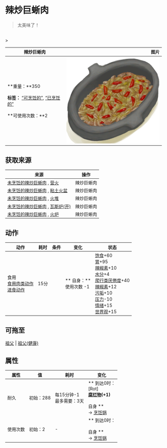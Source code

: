 # 辣炒巨蜥肉  
> 太美味了！  
<br>  
>   
  
  辣炒巨蜥肉  |   图片   
 ----  |  ----:   
 **重量：**350<br><br>**标签：**	[“可烹饪的”](tag_Cookable.md), [“已烹饪的”](tag_MealCookingpot.md)<br><br>**可使用次数：**2  |  <img decoding="async" src="Sprite/LizardFry.png" href="a.md" style="max-width:300px;max-height:300px;">   
  
## 获取来源  
来源  |  操作  
----  |  ----  
[未烹饪的辣炒巨蜥肉](LizardFryUncooked.md) , [营火](Campfire.md)  |  辣炒巨蜥肉  
[未烹饪的辣炒巨蜥肉](LizardFryUncooked.md) , [粘土火盆](ClayFirePit.md)  |  辣炒巨蜥肉  
[未烹饪的辣炒巨蜥肉](LizardFryUncooked.md) , [火堆](Fire.md)  |  辣炒巨蜥肉  
[未烹饪的辣炒巨蜥肉](LizardFryUncooked.md) , [瓦斯炉(开)](GasCookerOn.md)  |  辣炒巨蜥肉  
[未烹饪的辣炒巨蜥肉](LizardFryUncooked.md) , [火炉](Stove.md)  |  辣炒巨蜥肉  
## 动作  
动作  |  耗时  |  条件  |  变化  |  状态  
----  |  ----  |  ----  |  ----  |  ----  
食用<br>[食用肉类动作](CarnivorousAction.md)<br>[进食动作](EatingAction.md)  |  15分  |    |  ** 自身：**<br>使用次数  -1  |  [饱食](Satiation.md)+60<br>[胃](Stomach.md)+95<br>[辣椒素](Capsaicin.md)+10<br>[水分](Hydration.md)+4<br>[爬行类厌倦度](SaturationReptile.md)+40<br>[辣椒素](Capsaicin.md)+12<br>[污垢](Filth.md)+10<br>[压力](Stress.md)-10<br>[情绪](Morale.md)+15<br>[世界观](Structure.md)+15  
## 可拖至  
[祖父](Grandfather.md) | [祖父(健康)](GrandfatherHealthy.md)  
## 属性   
属性  |  值  |  耗时  |  变化  
----  |  ----  |  ----  |  ----  
耐久  |  初始：288  |  每15分钟-1<br>最多需要：3天  |  ** 到达0时： **<br>** [Rot]  **<br>  [腐烂物](RottenRemains.md)(+1)<br><br>** 自身 **<br>→ [烹饪锅](CookingPot.md)  
使用次数  |  初始：2  |  -  |  ** 到达0时： **<br><br>** 自身 **<br>→ [烹饪锅](CookingPot.md)  


<script>document.title="辣炒巨蜥肉 - 卡牌生存百科 Card Survival Wiki";</script>